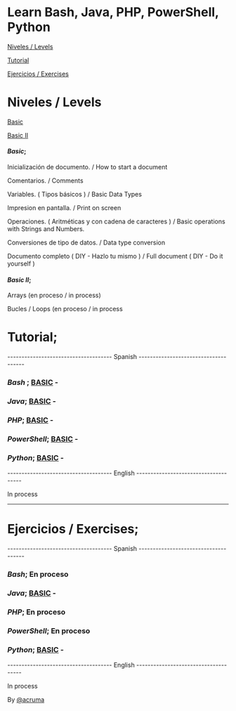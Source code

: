 # Learn Bash, Java, PHP, PowerShell, Python  

[Niveles / Levels](https://github.com/acruma/learn#niveles--levels)

[Tutorial](https://github.com/acruma/learn#tutorial)

[Ejercicios / Exercises](https://github.com/acruma/learn#ejercicios--exercises)

# Niveles / Levels

[Basic](https://github.com/acruma/learn#basic)

[Basic II](https://github.com/acruma/learn/blob/master/README.md#basic-ii)

#### *Basic*;

Inicialización de documento.                            / How to start a document

Comentarios.                                            / Comments

Variables. ( Tipos básicos )                            / Basic Data Types

Impresion en pantalla.                                  / Print on screen

Operaciones. ( Aritméticas y con cadena de caracteres ) / Basic operations with Strings and Numbers. 

Conversiones de tipo de datos.                          / Data type conversion

Documento completo ( DIY - Hazlo tu mismo )             / Full document ( DIY - Do it yourself )

#### *Basic II*;

Arrays (en proceso / in process)

Bucles / Loops (en proceso / in process

# Tutorial;  

------------------------------------- Spanish -------------------------------------

### *Bash* ; [BASIC](https://github.com/acruma/learn/blob/master/spanish/basic/bash.md) -
### *Java*; [BASIC](https://github.com/acruma/learn/blob/master/spanish/basic/java.md) - 
### *PHP*; [BASIC](https://github.com/acruma/learn/blob/master/spanish/basic/php.md) - 
### *PowerShell*; [BASIC](https://github.com/acruma/learn/blob/master/spanish/basic/powershell.md) - 
### *Python*; [BASIC](https://github.com/acruma/learn/blob/master/spanish/basic/python.md) -   

------------------------------------- English -------------------------------------

In process

***

# Ejercicios / Exercises;

------------------------------------- Spanish -------------------------------------

### *Bash*; En proceso 
### *Java*; [BASIC](https://github.com/acruma/learn/blob/master/spanish/basic/Ejercicios/java.md) - 
### *PHP*; En proceso
### *PowerShell*; En proceso
### *Python*; [BASIC](https://github.com/acruma/learn/blob/master/spanish/basic/Ejercicios/python.md) - 

------------------------------------- English -------------------------------------

In process

By [@acruma](https://github.com/acruma)
